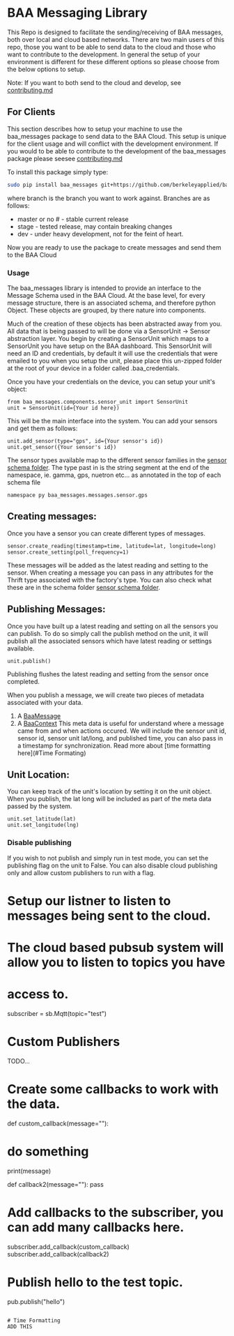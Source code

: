 BAA Messaging Library
====================
This Repo is designed to facilitate the sending/receiving of BAA messages, both over local
and cloud based networks. There are two main users of this repo, those you want to be able to send
data to the cloud and those who want to contribute to the development.  In general the setup of your
environment is different for these different options so please choose from the below options to setup.

Note:  If you want to both send to the cloud and develop, see [contributing.md](contributing.md)

## For Clients
This section describes how to setup your machine to use the baa_messages package to send
data to the BAA Cloud.  This setup is unique for the client usage and will conflict with the
development environment.  If you would to be able to contribute to the development of the baa_messages
package please seesee [contributing.md](contributing.md)

To install this package simply type:
```bash
sudo pip install baa_messages git+https://github.com/berkeleyapplied/baa_messages#branch
```
where branch is the branch you want to work against.
Branches are as follows:
  * master or no # - stable current release
  * stage - tested release, may contain breaking changes
  * dev - under heavy development, not for the feint of heart.

Now you are ready to use the package to create messages and send them to the BAA Cloud
### Usage
The baa_messages library is intended to provide an interface to the Message Schema used in the BAA Cloud.
At the base level, for every message structure, there is an associated schema, and therefore python Object.
These objects are grouped, by there nature into components.

Much of the creation of these objects has been abstracted away from you. All data that is being passed to
will be done via a SensorUnit -> Sensor abstraction layer. You begin by creating a SensorUnit which maps to a
SensorUnit you have setup on the BAA dashboard. This SensorUnit will need an ID and credentials, by default it will
use the credentials that were emailed to you when you setup the unit, please place this un-zipped folder at the root
of your device in a folder called .baa_credentials.

Once you have your credentials on the device, you can setup your unit's object:
```
from baa_messages.components.sensor_unit import SensorUnit
unit = SensorUnit(id={Your id here})
```

This will be the main interface into the system. You can add your sensors and get them as follows:
```
unit.add_sensor(type="gps", id={Your sensor's id})
unit.get_sensor({Your sensor's id})
```
The sensor types available map to the different sensor families in the [sensor schema folder](baa_messages/schema/sensor/).
The type past in is the string segment at the end of the namespace, ie. gamma, gps, nuetron etc... as annotated in the top of each schema file
```
namespace py baa_messages.messages.sensor.gps
```

## Creating messages:
Once you have a sensor you can create different types of messages.
```
sensor.create_reading(timestamp=time, latitude=lat, longitude=long)
sensor.create_setting(poll_frequency=1)
```
These messages will be added as the latest reading and setting to the sensor.
When creating a message you can pass in any attributes for the Thrift type associated with the factory's type. You can also check what these are in the schema folder [sensor schema folder](baa_messages/schema/sensor/).


## Publishing Messages:
Once you have built up a latest reading and setting on all the sensors you can publish.
To do so simply call the publish method on the unit, it will publish all the associated sensors which have latest reading or settings available.
```
unit.publish()
```
Publishing flushes the latest reading and setting from the sensor once completed.

When you publish a message, we will create two pieces of metadata associated with your data.
  1. A [BaaMessage](baa_messages/schema/core.thrift)
  2. A [BaaContext](baa_messages/schema/core.thrift)
This meta data is useful for understand where a message came from and when actions occured. We will include the sensor unit id, sensor id, sensor unit lat/long, and published time, you can also pass in a timestamp for synchronization. Read more about [time formatting here](#Time Formating)

## Unit Location:
You can keep track of the unit's location by setting it on the unit object. When you publish, the lat long will be included
as part of the meta data passed by the system.
```
unit.set_latitude(lat)
unit.set_longitude(lng)
```

### Disable publishing
If you wish to not publish and simply run in test mode, you can set the publishing flag on the unit to False. You can also disable cloud publishing only and allow custom publishers to run with a flag.

# Setup our listner to listen to messages being sent to the cloud.
# The cloud based pubsub system will allow you to listen to topics you have
# access to.
subscriber = sb.Mqtt(topic="test")


# Custom Publishers
TODO...

# Create some callbacks to work with the data.
def custom_callback(message=""):
  # do something
  print(message)

def callback2(message=""):
  pass

# Add callbacks to the subscriber, you can add many callbacks here.
subscriber.add_callback(custom_callback)
subscriber.add_callback(callback2)

# Publish hello to the test topic.
pub.publish("hello")
```

# Time Formatting
ADD THIS

